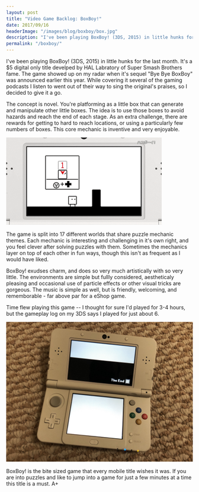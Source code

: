 ```yaml
--- 
layout: post
title: "Video Game Backlog: BoxBoy!"
date: 2017/09/16
headerImage: "/images/blog/boxboy/box.jpg"
description: "I've been playing BoxBoy! (3DS, 2015) in little hunks for the last month."
permalink: "/boxboy/"
---
```


I've been playing BoxBoy! (3DS, 2015) in little hunks for the last month. It's a $5 digital only title develped by HAL Labratory of Super Smash Brothers fame. The game showed up on my radar when it's sequel "Bye Bye BoxBoy" was announced earlier this year. While covering it several of the gaming podcasts I listen to went out of their way to sing the original's praises, so I decided to give it a go.

The concept is novel. You're platforming as a little box that can generate and manipulate other little boxes. The idea is to use those boxes to avoid hazards and reach the end of each stage. As an extra challenge, there are rewards for getting to hard to reach locations, or using a particularly few numbers of boxes. This core mechanic is inventive and very enjoyable.

![A short video clip of gameplay](/images/blog/boxboy/gameplay.gif)

The game is split into 17 different worlds that share puzzle mechanic themes. Each mechanic is interesting and challenging in it's own right, and you feel clever after solving puzzles with them. Sometimes the mechanics layer on top of each other in fun ways, though this isn't as frequent as I would have liked.

BoxBoy! exudses charm, and does so very much artistically with so very little. The environments are simple but fullly considered, aestheticaly pleasing and occasional use of particle effects or other visual tricks are gorgeous. The music is simple as well, but is friendly, welcoming, and rememborable - far above par for a eShop game. 

Time flew playing this game -- I thought for sure I'd played for 3-4 hours, but the gameplay log on my 3DS says I played for just about 6.

![A 3DS on the game end screen](/images/blog/boxboy/the-end.jpg)

BoxBoy! is the bite sized game that every mobile title wishes it was. If you are into puzzles and like to jump into a game for just a few minutes at a time this title is a must. A+